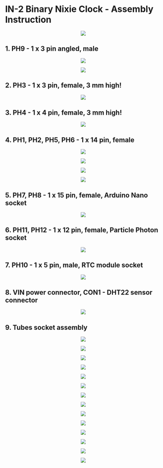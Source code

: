 # IN-2 Binary Nixie Clock - Assembly Instruction

<p align="center"><img src="https://github.com/marcinsaj/IN2-Binary-Nixie-Clock/blob/master/extras/assembly-instruction/in2-binary-nixie-clock-assembly-instruction_12.png"></p>

## 1. PH9 - 1 x 3 pin angled, male
<p align="center"><img src="https://github.com/marcinsaj/IN2-Binary-Nixie-Clock/blob/master/extras/assembly-instruction/images/in2-binary-nixie-clock-assembly-instruction-images_01.jpg"></p>

<p align="center"><img src="https://raw.githubusercontent.com/marcinsaj/IN2-Binary-Nixie-Clock/master/extras/VCC-Settings-IN2-Binary-Nixie-Clock.jpg"></p>

## 2. PH3 - 1 x 3 pin, female, 3 mm high!
<p align="center"><img src="https://github.com/marcinsaj/IN2-Binary-Nixie-Clock/blob/master/extras/assembly-instruction/images/in2-binary-nixie-clock-assembly-instruction-images_03.jpg"></p>

## 3. PH4 - 1 x 4 pin, female, 3 mm high!
<p align="center"><img src="https://github.com/marcinsaj/IN2-Binary-Nixie-Clock/blob/master/extras/assembly-instruction/images/in2-binary-nixie-clock-assembly-instruction-images_02.jpg"></p>

## 4. PH1, PH2, PH5, PH6 - 1 x 14 pin, female
<p align="center"><img src="https://github.com/marcinsaj/IN2-Binary-Nixie-Clock/blob/master/extras/assembly-instruction/images/in2-binary-nixie-clock-assembly-instruction-images_04.jpg"></p>
<p align="center"><img src="https://github.com/marcinsaj/IN2-Binary-Nixie-Clock/blob/master/extras/assembly-instruction/images/in2-binary-nixie-clock-assembly-instruction-images_05.jpg"></p>
<p align="center"><img src="https://github.com/marcinsaj/IN2-Binary-Nixie-Clock/blob/master/extras/assembly-instruction/images/in2-binary-nixie-clock-assembly-instruction-images_06.jpg"></p>
<p align="center"><img src="https://github.com/marcinsaj/IN2-Binary-Nixie-Clock/blob/master/extras/assembly-instruction/images/in2-binary-nixie-clock-assembly-instruction-images_07.jpg"></p>

## 5. PH7, PH8 - 1 x 15 pin, female, Arduino Nano socket
<p align="center"><img src="https://github.com/marcinsaj/IN2-Binary-Nixie-Clock/blob/master/extras/assembly-instruction/images/in2-binary-nixie-clock-assembly-instruction-images_08.jpg"></p>

## 6. PH11, PH12 - 1 x 12 pin, female, Particle Photon socket
<p align="center"><img src="https://github.com/marcinsaj/IN2-Binary-Nixie-Clock/blob/master/extras/assembly-instruction/images/in2-binary-nixie-clock-assembly-instruction-images_09.jpg"></p>

## 7. PH10 - 1 x 5 pin, male, RTC module socket
<p align="center"><img src="https://github.com/marcinsaj/IN2-Binary-Nixie-Clock/blob/master/extras/assembly-instruction/images/in2-binary-nixie-clock-assembly-instruction-images_10.jpg"></p>

## 8. VIN power connector, CON1 - DHT22 sensor connector
<p align="center"><img src="https://github.com/marcinsaj/IN2-Binary-Nixie-Clock/blob/master/extras/assembly-instruction/images/in2-binary-nixie-clock-assembly-instruction-images_11.jpg"></p>

## 9. Tubes socket assembly
<p align="center"><img src="https://github.com/marcinsaj/IN2-Binary-Nixie-Clock/blob/master/extras/assembly-instruction/in2-binary-nixie-clock-assembly-instruction_01.png"></p>

<p align="center"><img src="https://github.com/marcinsaj/IN2-Binary-Nixie-Clock/blob/master/extras/assembly-instruction/in2-binary-nixie-clock-assembly-instruction_02.png"></p>

<p align="center"><img src="https://github.com/marcinsaj/IN2-Binary-Nixie-Clock/blob/master/extras/assembly-instruction/in2-binary-nixie-clock-assembly-instruction_03.png"></p>

<p align="center"><img src="https://github.com/marcinsaj/IN2-Binary-Nixie-Clock/blob/master/extras/assembly-instruction/in2-binary-nixie-clock-assembly-instruction_04.png"></p>

<p align="center"><img src="https://github.com/marcinsaj/IN2-Binary-Nixie-Clock/blob/master/extras/assembly-instruction/in2-nixie-binary-clock-tube-socket-assembly.png"></p>

<p align="center"><img src="https://github.com/marcinsaj/IN2-Binary-Nixie-Clock/blob/master/extras/assembly-instruction/in2-binary-nixie-clock-assembly-instruction_05.png"></p>

<p align="center"><img src="https://github.com/marcinsaj/IN2-Binary-Nixie-Clock/blob/master/extras/assembly-instruction/in2-binary-nixie-clock-assembly-instruction_06.png"></p>

<p align="center"><img src="https://github.com/marcinsaj/IN2-Binary-Nixie-Clock/blob/master/extras/assembly-instruction/in2-binary-nixie-clock-assembly-instruction_07.png"></p>

<p align="center"><img src="https://github.com/marcinsaj/IN2-Binary-Nixie-Clock/blob/master/extras/assembly-instruction/in2-binary-nixie-clock-assembly-instruction_08.png"></p>

<p align="center"><img src="https://github.com/marcinsaj/IN2-Binary-Nixie-Clock/blob/master/extras/assembly-instruction/in2-binary-nixie-clock-assembly-instruction_09.png"></p>

<p align="center"><img src="https://github.com/marcinsaj/IN2-Binary-Nixie-Clock/blob/master/extras/assembly-instruction/images/in2-binary-nixie-clock-assembly-instruction-images_12.jpg"></p>

<p align="center"><img src="https://github.com/marcinsaj/IN2-Binary-Nixie-Clock/blob/master/extras/assembly-instruction/in2-binary-nixie-clock-assembly-instruction_10.png"></p>
<p align="center"><img src="https://github.com/marcinsaj/IN2-Binary-Nixie-Clock/blob/master/extras/assembly-instruction/in2-binary-nixie-clock-assembly-instruction_11.png"></p>
<p align="center"><img src="https://github.com/marcinsaj/IN2-Binary-Nixie-Clock/blob/master/extras/assembly-instruction/in2-binary-nixie-clock-assembly-instruction_12.png"></p>
